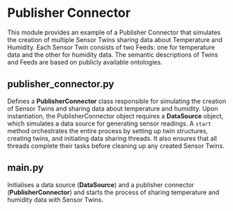 # Publisher Connector

This module provides an example of a Publisher Connector that simulates the creation of multiple Sensor Twins sharing data about Temperature and Humidity. Each Sensor Twin consists of two Feeds: one for temperature data and the other for humidity data. The semantic descriptions of Twins and Feeds are based on publicly available ontologies.

## publisher_connector.py

Defines a **PublisherConnector** class responsible for simulating the creation of Sensor Twins and sharing data about temperature and humidity. Upon instantiation, the PublisherConnector object requires a **DataSource** object, which simulates a data source for generating sensor readings. A `start` method orchestrates the entire process by setting up twin structures, creating twins, and initiating data sharing threads. It also ensures that all threads complete their tasks before cleaning up any created Sensor Twins.

## main.py

Initialises a data source (**DataSource**) and a publisher connector (**PublisherConnector**) and starts the process of sharing temperature and humidity data with Sensor Twins.
